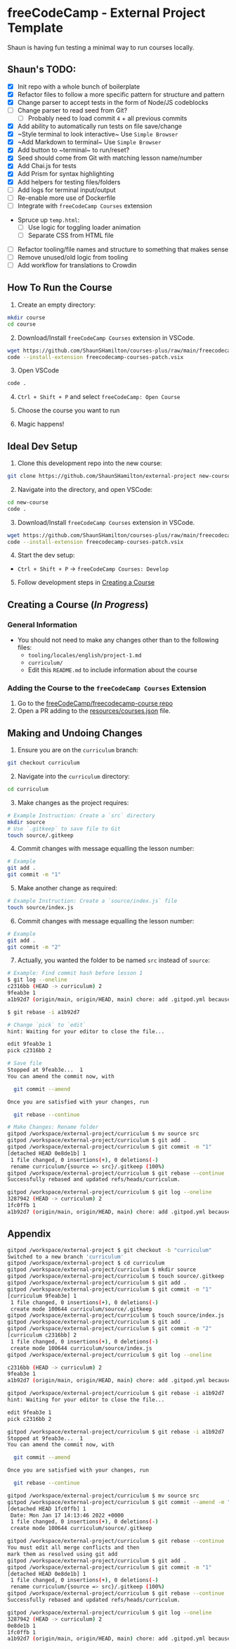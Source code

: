 # freeCodeCamp - External Project Template

Shaun is having fun testing a minimal way to run courses locally.

## Shaun's TODO:

- [x] Init repo with a whole bunch of boilerplate
- [x] Refactor files to follow a more specific pattern for structure and pattern
- [x] Change parser to accept tests in the form of Node/JS codeblocks
- [ ] Change parser to read seed from Git?
  - [ ] Probably need to load commit `4` + all previous commits
- [x] Add ability to automatically run tests on file save/change
- [x] ~Style terminal to look interactive~ Use `Simple Browser`
- [x] ~Add Markdown to terminal~ Use `Simple Browser`
- [x] Add button to ~terminal~ to run/reset?
- [x] Seed should come from Git with matching lesson name/number
- [x] Add Chai.js for tests
- [x] Add Prism for syntax highlighting
- [x] Add helpers for testing files/folders
- [ ] Add logs for terminal input/output
- [ ] Re-enable more use of Dockerfile
- [ ] Integrate with `freeCodeCamp Courses` extension
- Spruce up `temp.html`:
  - [ ] Use logic for toggling loader animation
  - [ ] Separate CSS from HTML file
- [ ] Refactor tooling/file names and structure to something that makes sense
- [ ] Remove unused/old logic from tooling
- [ ] Add workflow for translations to Crowdin

## How To Run the Course

1. Create an empty directory:

```bash
mkdir course
cd course
```

2. Download/Install `freeCodeCamp Courses` extension in VSCode.

```bash
wget https://github.com/ShaunSHamilton/courses-plus/raw/main/freecodecamp-courses-patch.vsix
code --install-extension freecodecamp-courses-patch.vsix
```

3. Open VSCode

```bash
code .
```

4. `Ctrl + Shift + P` and select `freeCodeCamp: Open Course`

5. Choose the course you want to run

6. Magic happens!

## Ideal Dev Setup

1. Clone this development repo into the new course:

```bash
git clone https://github.com/ShaunSHamilton/external-project new-course
```

2. Navigate into the directory, and open VSCode:

```bash
cd new-course
code .
```

3. Download/Install `freeCodeCamp Courses` extension in VSCode.

```bash
wget https://github.com/ShaunSHamilton/courses-plus/raw/main/freecodecamp-courses-patch.vsix
code --install-extension freecodecamp-courses-patch.vsix
```

4. Start the dev setup:

- `Ctrl + Shift + P` -> `freeCodeCamp Courses: Develop`

5. Follow development steps in [Creating a Course](#creating-a-course)

## Creating a Course (_In Progress_)

### General Information

- You should not need to make any changes other than to the following files:
  - `tooling/locales/english/project-1.md`
  - `curriculum/`
  - Edit this `README.md` to include information about the course

### Adding the Course to the `freeCodeCamp Courses` Extension

1. Go to the [freeCodeCamp/freecodecamp-course repo](https://github.com/freeCodeCamp/freecodecamp-course)
2. Open a PR adding to the [resources/courses.json](https://github.com/freeCodeCamp/freecodecamp-course/blob/master/resources/courses.json) file.

## Making and Undoing Changes

1. Ensure you are on the `curriculum` branch:

```bash
git checkout curriculum
```

2. Navigate into the `curriculum` directory:

```bash
cd curriculum
```

3. Make changes as the project requires:

```bash
# Example Instruction: Create a `src` directory
mkdir source
# Use `.gitkeep` to save file to Git
touch source/.gitkeep
```

4. Commit changes with message equalling the lesson number:

```bash
# Example
git add .
git commit -m "1"
```

5. Make another change as required:

```bash
# Example Instruction: Create a `source/index.js` file
touch source/index.js
```

6. Commit changes with message equalling the lesson number:

```bash
# Example
git add .
git commit -m "2"
```

7. Actually, you wanted the folder to be named `src` instead of `source`:

```bash
# Example: Find commit hash before lesson 1
$ git log --oneline
c2316bb (HEAD -> curriculum) 2
9feab3e 1
a1b92d7 (origin/main, origin/HEAD, main) chore: add .gitpod.yml because Shaun likes to

$ git rebase -i a1b92d7

# Change `pick` to `edit`
hint: Waiting for your editor to close the file...

edit 9feab3e 1
pick c2316bb 2

# Save file
Stopped at 9feab3e...  1
You can amend the commit now, with

  git commit --amend

Once you are satisfied with your changes, run

  git rebase --continue

# Make Changes: Rename folder
gitpod /workspace/external-project/curriculum $ mv source src
gitpod /workspace/external-project/curriculum $ git add .
gitpod /workspace/external-project/curriculum $ git commit -m "1"
[detached HEAD 0e8de1b] 1
 1 file changed, 0 insertions(+), 0 deletions(-)
 rename curriculum/{source => src}/.gitkeep (100%)
gitpod /workspace/external-project/curriculum $ git rebase --continue
Successfully rebased and updated refs/heads/curriculum.

gitpod /workspace/external-project/curriculum $ git log --oneline
3287942 (HEAD -> curriculum) 2
1fc0ffb 1
a1b92d7 (origin/main, origin/HEAD, main) chore: add .gitpod.yml because Shaun likes to
```

## Appendix

```bash
gitpod /workspace/external-project $ git checkout -b "curriculum"
Switched to a new branch 'curriculum'
gitpod /workspace/external-project $ cd curriculum
gitpod /workspace/external-project/curriculum $ mkdir source
gitpod /workspace/external-project/curriculum $ touch source/.gitkeep
gitpod /workspace/external-project/curriculum $ git add .
gitpod /workspace/external-project/curriculum $ git commit -m "1"
[curriculum 9feab3e] 1
 1 file changed, 0 insertions(+), 0 deletions(-)
 create mode 100644 curriculum/source/.gitkeep
gitpod /workspace/external-project/curriculum $ touch source/index.js
gitpod /workspace/external-project/curriculum $ git add .
gitpod /workspace/external-project/curriculum $ git commit -m "2"
[curriculum c2316bb] 2
 1 file changed, 0 insertions(+), 0 deletions(-)
 create mode 100644 curriculum/source/index.js
gitpod /workspace/external-project/curriculum $ git log --oneline

c2316bb (HEAD -> curriculum) 2
9feab3e 1
a1b92d7 (origin/main, origin/HEAD, main) chore: add .gitpod.yml because Shaun likes to

gitpod /workspace/external-project/curriculum $ git rebase -i a1b92d7
hint: Waiting for your editor to close the file...

edit 9feab3e 1
pick c2316bb 2

gitpod /workspace/external-project/curriculum $ git rebase -i a1b92d7
Stopped at 9feab3e...  1
You can amend the commit now, with

  git commit --amend

Once you are satisfied with your changes, run

  git rebase --continue

gitpod /workspace/external-project/curriculum $ mv source src
gitpod /workspace/external-project/curriculum $ git commit --amend -m "1"
[detached HEAD 1fc0ffb] 1
 Date: Mon Jan 17 14:13:46 2022 +0000
 1 file changed, 0 insertions(+), 0 deletions(-)
 create mode 100644 curriculum/source/.gitkeep

gitpod /workspace/external-project/curriculum $ git rebase --continue
You must edit all merge conflicts and then
mark them as resolved using git add
gitpod /workspace/external-project/curriculum $ git add .
gitpod /workspace/external-project/curriculum $ git commit -m "1"
[detached HEAD 0e8de1b] 1
 1 file changed, 0 insertions(+), 0 deletions(-)
 rename curriculum/{source => src}/.gitkeep (100%)
gitpod /workspace/external-project/curriculum $ git rebase --continue
Successfully rebased and updated refs/heads/curriculum.

gitpod /workspace/external-project/curriculum $ git log --oneline
3287942 (HEAD -> curriculum) 2
0e8de1b 1
1fc0ffb 1
a1b92d7 (origin/main, origin/HEAD, main) chore: add .gitpod.yml because Shaun likes to
```
